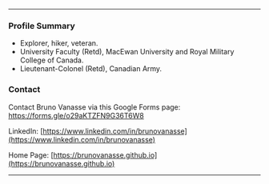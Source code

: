 * * *

### Profile Summary
* Explorer, hiker, veteran.
* University Faculty (Retd), MacEwan University and Royal Military College of Canada.
* Lieutenant-Colonel (Retd), Canadian Army.

### Contact 

Contact Bruno Vanasse via this Google Forms page: [https://forms.gle/o29aKTZFN9G36T6W8 ](https://forms.gle/o29aKTZFN9G36T6W8) 

LinkedIn: [https://www.linkedin.com/in/brunovanasse](https://www.linkedin.com/in/brunovanasse)

Home Page: [https://brunovanasse.github.io](https://brunovanasse.github.io)

* * *
